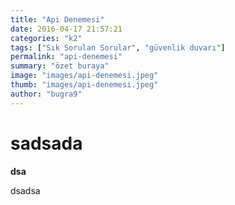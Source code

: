 ```yaml
---
title: "Api Denemesi"
date: 2016-04-17 21:57:21
categories: "k2"
tags: ["Sık Sorulan Sorular", "güvenlik duvarı"]
permalink: "api-denemesi"
summary: "özet buraya"
image: "images/api-denemesi.jpeg"
thumb: "images/api-denemesi.jpeg"
author: "bugra9"
---
```

# sadsada

**dsa**

dsadsa
